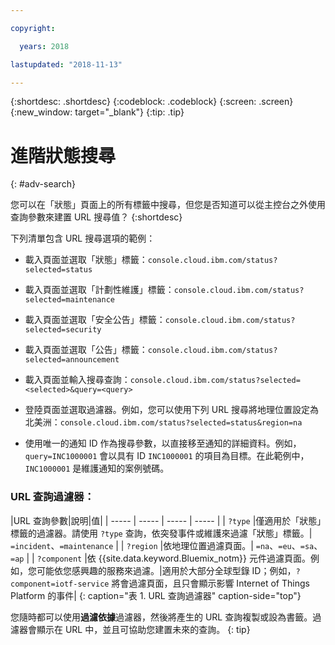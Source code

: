 ```yaml
---

copyright:

  years: 2018

lastupdated: "2018-11-13"

---
```


{:shortdesc: .shortdesc}
{:codeblock: .codeblock}
{:screen: .screen}
{:new_window: target="_blank"}
{:tip: .tip}

# 進階狀態搜尋
{: #adv-search}

您可以在「狀態」頁面上的所有標籤中搜尋，但您是否知道可以從主控台之外使用查詢參數來建置 URL 搜尋值？
{:shortdesc}

下列清單包含 URL 搜尋選項的範例：

* 載入頁面並選取「狀態」標籤：`console.cloud.ibm.com/status?selected=status`
* 載入頁面並選取「計劃性維護」標籤：`console.cloud.ibm.com/status?selected=maintenance`
* 載入頁面並選取「安全公告」標籤：`console.cloud.ibm.com/status?selected=security`
* 載入頁面並選取「公告」標籤：`console.cloud.ibm.com/status?selected=announcement`
* 載入頁面並輸入搜尋查詢：`console.cloud.ibm.com/status?selected=<selected>&query=<query>`
* 登陸頁面並選取過濾器。例如，您可以使用下列 URL 搜尋將地理位置設定為北美洲：`console.cloud.ibm.com/status?selected=status&region=na`

* 使用唯一的通知 ID 作為搜尋參數，以直接移至通知的詳細資料。例如，`query=INC1000001` 會以具有 ID `INC1000001` 的項目為目標。在此範例中，`INC1000001` 是維護通知的案例號碼。

### URL 查詢過濾器：

|URL 查詢參數|說明|值|
| ----- | ----- | ----- | ----- |
| `?type` |僅適用於「狀態」標籤的過濾器。請使用 `?type` 查詢，依突發事件或維護來過濾「狀態」標籤。| `=incident`、`=maintenance` |
| `?region` |依地理位置過濾頁面。| `=na`、`=eu`、`=sa`、`=ap` |
| `?component` |依 {{site.data.keyword.Bluemix_notm}} 元件過濾頁面。例如，您可能依您感興趣的服務來過濾。|適用於大部分全球型錄 ID；例如，`?component=iotf-service` 將會過濾頁面，且只會顯示影響 Internet of Things Platform 的事件|
{: caption="表 1. URL 查詢過濾器" caption-side="top"}

您隨時都可以使用**過濾依據**過濾器，然後將產生的 URL 查詢複製或設為書籤。過濾器會顯示在 URL 中，並且可協助您建置未來的查詢。
{: tip}
